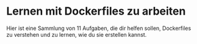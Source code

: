 # Lernen mit Dockerfiles zu arbeiten

Hier ist eine Sammlung von 11 Aufgaben, die dir helfen sollen, Dockerfiles zu verstehen und zu lernen, wie du sie erstellen kannst.



